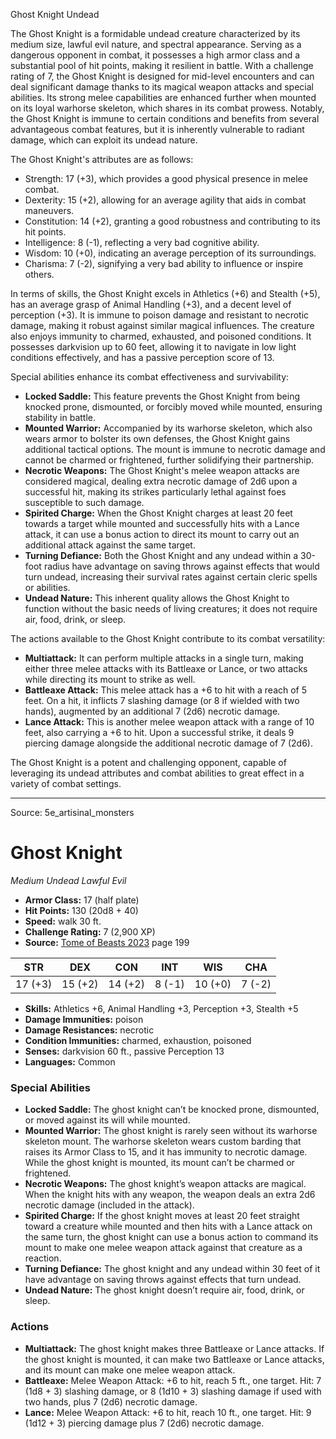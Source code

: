 <MonsterName/>Ghost Knight</MonsterName>
<CreatureType/>Undead</CreatureType>

<summary>The Ghost Knight is a formidable undead creature characterized by its medium size, lawful evil nature, and spectral appearance. Serving as a dangerous opponent in combat, it possesses a high armor class and a substantial pool of hit points, making it resilient in battle. With a challenge rating of 7, the Ghost Knight is designed for mid-level encounters and can deal significant damage thanks to its magical weapon attacks and special abilities. Its strong melee capabilities are enhanced further when mounted on its loyal warhorse skeleton, which shares in its combat prowess. Notably, the Ghost Knight is immune to certain conditions and benefits from several advantageous combat features, but it is inherently vulnerable to radiant damage, which can exploit its undead nature.</summary>

<detail>

The Ghost Knight's attributes are as follows: 
- Strength: 17 (+3), which provides a good physical presence in melee combat.
- Dexterity: 15 (+2), allowing for an average agility that aids in combat maneuvers.
- Constitution: 14 (+2), granting a good robustness and contributing to its hit points.
- Intelligence: 8 (-1), reflecting a very bad cognitive ability.
- Wisdom: 10 (+0), indicating an average perception of its surroundings.
- Charisma: 7 (-2), signifying a very bad ability to influence or inspire others.

In terms of skills, the Ghost Knight excels in Athletics (+6) and Stealth (+5), has an average grasp of Animal Handling (+3), and a decent level of perception (+3). It is immune to poison damage and resistant to necrotic damage, making it robust against similar magical influences. The creature also enjoys immunity to charmed, exhausted, and poisoned conditions. It possesses darkvision up to 60 feet, allowing it to navigate in low light conditions effectively, and has a passive perception score of 13.

Special abilities enhance its combat effectiveness and survivability:
- **Locked Saddle:** This feature prevents the Ghost Knight from being knocked prone, dismounted, or forcibly moved while mounted, ensuring stability in battle.
- **Mounted Warrior:** Accompanied by its warhorse skeleton, which also wears armor to bolster its own defenses, the Ghost Knight gains additional tactical options. The mount is immune to necrotic damage and cannot be charmed or frightened, further solidifying their partnership.
- **Necrotic Weapons:** The Ghost Knight's melee weapon attacks are considered magical, dealing extra necrotic damage of 2d6 upon a successful hit, making its strikes particularly lethal against foes susceptible to such damage.
- **Spirited Charge:** When the Ghost Knight charges at least 20 feet towards a target while mounted and successfully hits with a Lance attack, it can use a bonus action to direct its mount to carry out an additional attack against the same target.
- **Turning Defiance:** Both the Ghost Knight and any undead within a 30-foot radius have advantage on saving throws against effects that would turn undead, increasing their survival rates against certain cleric spells or abilities.
- **Undead Nature:** This inherent quality allows the Ghost Knight to function without the basic needs of living creatures; it does not require air, food, drink, or sleep.

The actions available to the Ghost Knight contribute to its combat versatility:
- **Multiattack:** It can perform multiple attacks in a single turn, making either three melee attacks with its Battleaxe or Lance, or two attacks while directing its mount to strike as well.
- **Battleaxe Attack:** This melee attack has a +6 to hit with a reach of 5 feet. On a hit, it inflicts 7 slashing damage (or 8 if wielded with two hands), augmented by an additional 7 (2d6) necrotic damage.
- **Lance Attack:** This is another melee weapon attack with a range of 10 feet, also carrying a +6 to hit. Upon a successful strike, it deals 9 piercing damage alongside the additional necrotic damage of 7 (2d6).

The Ghost Knight is a potent and challenging opponent, capable of leveraging its undead attributes and combat abilities to great effect in a variety of combat settings.</detail>



---

Source: 5e_artisinal_monsters

# Ghost Knight

*Medium* *Undead* *Lawful Evil*

- **Armor Class:** 17 (half plate)
- **Hit Points:** 130 (20d8 + 40)
- **Speed:** walk 30 ft.
- **Challenge Rating:** 7 (2,900 XP)
- **Source:** [Tome of Beasts 2023](https://koboldpress.com/kpstore/product/tome-of-beasts-1-2023-edition/) page 199

| STR | DEX | CON | INT | WIS | CHA |
| --- | --- | --- | --- | --- | --- |
| 17 (+3) | 15 (+2) | 14 (+2) | 8 (-1) | 10 (+0) | 7 (-2) |

- **Skills:** Athletics +6, Animal Handling +3, Perception +3, Stealth +5
- **Damage Immunities:** poison
- **Damage Resistances:** necrotic
- **Condition Immunities:** charmed, exhaustion, poisoned
- **Senses:** darkvision 60 ft., passive Perception 13
- **Languages:** Common

### Special Abilities

- **Locked Saddle:** The ghost knight can’t be knocked prone, dismounted, or moved against its will while mounted.
- **Mounted Warrior:** The ghost knight is rarely seen without its warhorse skeleton mount. The warhorse skeleton wears custom barding that raises its Armor Class to 15, and it has immunity to necrotic damage. While the ghost knight is mounted, its mount can’t be charmed or frightened.
- **Necrotic Weapons:** The ghost knight’s weapon attacks are magical. When the knight hits with any weapon, the weapon deals an extra 2d6 necrotic damage (included in the attack).
- **Spirited Charge:** If the ghost knight moves at least 20 feet straight toward a creature while mounted and then hits with a Lance attack on the same turn, the ghost knight can use a bonus action to command its mount to make one melee weapon attack against that creature as a reaction.
- **Turning Defiance:** The ghost knight and any undead within 30 feet of it have advantage on saving throws against effects that turn undead.
- **Undead Nature:** The ghost knight doesn’t require air, food, drink, or sleep.

### Actions

- **Multiattack:** The ghost knight makes three Battleaxe or Lance attacks. If the ghost knight is mounted, it can make two Battleaxe or Lance attacks, and its mount can make one melee weapon attack.
- **Battleaxe:** Melee Weapon Attack: +6 to hit, reach 5 ft., one target. Hit: 7 (1d8 + 3) slashing damage, or 8 (1d10 + 3) slashing damage if used with two hands, plus 7 (2d6) necrotic damage.
- **Lance:** Melee Weapon Attack: +6 to hit, reach 10 ft., one target. Hit: 9 (1d12 + 3) piercing damage plus 7 (2d6) necrotic damage.


